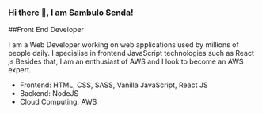### Hi there 👋, I am Sambulo Senda!

##Front End Developer

I am a Web Developer working on web applications used by millions of people daily. I specialise in frontend JavaScript technologies such as React js Besides that, I am an enthusiast of AWS and I look to become an AWS expert.

* Frontend: HTML, CSS, SASS, Vanilla JavaScript, React JS
* Backend: NodeJS
* Cloud Computing: AWS

<!--
**catalinpit/catalinpit** is a ✨ _special_ ✨ repository because its `README.md` (this file) appears on your GitHub profile.

Here are some ideas to get you started:

- 🔭 I’m currently working on ...
- 🌱 I’m currently learning ...
- 👯 I’m looking to collaborate on ...
- 🤔 I’m looking for help with ...
- 💬 Ask me about ...
- 📫 How to reach me: ...
- 😄 Pronouns: ...
- ⚡ Fun fact: ...
